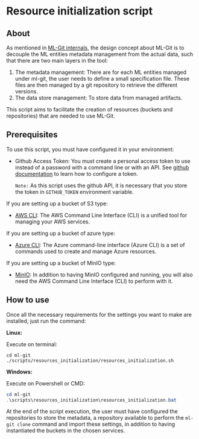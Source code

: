 # Resource initialization script

## About

As mentioned in [ML-Git internals](mlgit_internals.md), the design concept about ML-Git is to decouple the ML entities metadata management from the actual data, such that there are two main layers in the tool:

1. The metadata management: There are for each ML entities managed under ml-git, the user needs to define a small specification file. These files are then managed by a git repository to retrieve the different versions.
2. The data store management: To store data from managed artifacts.

This script aims to facilitate the creation of resources (buckets and repositories) that are needed to use ML-Git.


## Prerequisites

To use this script, you must have configured it in your environment:

- Github Access Token: You must create a personal access token to use instead of a password with a command line or with an API. 
 See [github documentation](https://docs.github.com/pt/free-pro-team@latest/github/authenticating-to-github/creating-a-personal-access-token) to learn how to configure a token.

    `Note:` As this script uses the github API, it is necessary that you store the token in ```GITHUB_TOKEN``` environment variable.

 
If you are setting up a bucket of S3 type:

- [AWS CLI](https://aws.amazon.com/cli/?nc1=h_ls): The AWS Command Line Interface (CLI) is a unified tool for managing your AWS services.

If you are setting up a bucket of azure type:

- [Azure CLI](https://docs.microsoft.com/pt-br/cli/azure/): The Azure command-line interface (Azure CLI) is a set of commands used to create and manage Azure resources.

If you are setting up a bucket of MinIO type:

- [MinIO](https://min.io/): In addition to having MinIO configured and running, you will also need the AWS Command Line Interface (CLI) to perform with it.


## How to use

Once all the necessary requirements for the settings you want to make are installed, just run the command:


**Linux:**

Execute on terminal:

```shell
cd ml-git
./scripts/resources_initialization/resources_initialization.sh
```

**Windows:**

Execute on Powershell or CMD:

```powershell
cd ml-git
.\scripts\resources_initialization\resources_initialization.bat
```


At the end of the script execution, the user must have configured the repositories to store the metadata, 
a repository available to perform the ```ml-git clone``` command and import these settings, 
in addition to having instantiated the buckets in the chosen services.
